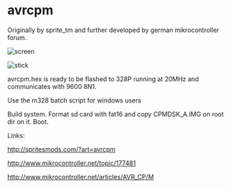# avrcpm
Originally by sprite_tm and further developed by german mikrocontroller forum.

![screen](https://github.com/petersieg/avrcpm/blob/master/screen.jpg)

![stick](https://github.com/petersieg/avrcpm/blob/master/stick.jpg)


avrcpm.hex is ready to be flashed to 328P running at 20MHz and communicates with 9600 8N1.

Use the m328 batch script for windows users

Build system. Format sd card with fat16 and copy CPMDSK_A.IMG on root dir on it. Boot.

Links:

http://spritesmods.com/?art=avrcpm

http://www.mikrocontroller.net/topic/177481

http://www.mikrocontroller.net/articles/AVR_CP/M





